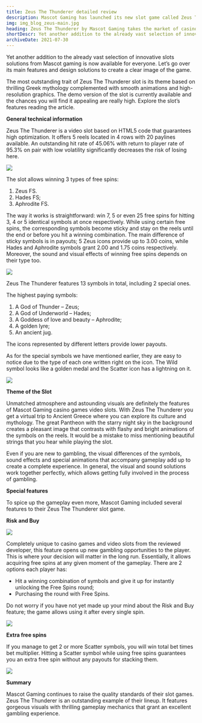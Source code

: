 ```yaml
---
title: Zeus The Thunderer detailed review
description: Mascot Gaming has launched its new slot game called Zeus The Thunderer. Find out about its main features and interesting nuances in the article below.
img: img_blog_zeus-main.jpg
heading: Zeus The Thunderer by Mascot Gaming takes the market of casino games video slots by storm
shortDescr: Yet another addition to the already vast selection of innovative slots solutions from Mascot gaming is now available for everyone. Let`s go over its main features and design solutions to create a clear image of the game. Meet Zeus the Thunderer by Mascot Gaming.
archiveDate: 2021-07-30
---
```

Yet another addition to the already vast selection of innovative slots solutions from Mascot gaming is now available for everyone. Let’s go over its main features and design solutions to create a clear image of the game.

The most outstanding trait of Zeus The Thunderer slot is its theme based on thrilling Greek mythology complemented with smooth animations and high-resolution graphics. The demo version of the slot is currently available and the chances you will find it appealing are really high. Explore the slot’s features reading the article.

**General technical information**

Zeus The Thunderer is a video slot based on HTML5 code that guarantees high optimization. It offers 5 reels located in 4 rows with 20 paylines available. An outstanding hit rate of 45.06% with return to player rate of 95.3% on pair with low volatility significantly decreases the risk of losing here.

![](../../images/img_blog_zeus-1.jpg)

The slot allows winning 3 types of free spins:

1.  Zeus FS.
2.  Hades FS;
3.  Aphrodite FS.

The way it works is straightforward: win 7, 5 or even 25 free spins for hitting 3, 4 or 5 identical symbols at once respectively. While using certain free spins, the corresponding symbols become sticky and stay on the reels until the end or before you hit a winning combination. The main difference of sticky symbols is in payouts; 5 Zeus icons provide up to 3.00 coins, while Hades and Aphrodite symbols grant 2.00 and 1.75 coins respectively. Moreover, the sound and visual effects of winning free spins depends on their type too.

![](../../images/img_blog_zeus-2.jpg)

Zeus The Thunderer features 13 symbols in total, including 2 special ones.

The highest paying symbols:

1.  A God of Thunder – Zeus;
2.  A God of Underworld – Hades;
3.  A Goddess of love and beauty – Aphrodite;
4.  A golden lyre;
5.  An ancient jug.

The icons represented by different letters provide lower payouts.

As for the special symbols we have mentioned earlier, they are easy to notice due to the type of each one written right on the icon. The Wild symbol looks like a golden medal and the Scatter icon has a lightning on it.

![](../../images/img_blog_zeus-3.jpg)

**Theme of the Slot**

Unmatched atmosphere and astounding visuals are definitely the features of Mascot Gaming casino games video slots. With Zeus The Thunderer you get a virtual trip to Ancient Greece where you can explore its culture and mythology. The great Pantheon with the starry night sky in the background creates a pleasant image that contrasts with flashy and bright animations of the symbols on the reels. It would be a mistake to miss mentioning beautiful strings that you hear while playing the slot.

Even if you are new to gambling, the visual differences of the symbols, sound effects and special animations that accompany gameplay add up to create a complete experience. In general, the visual and sound solutions work together perfectly, which allows getting fully involved in the process of gambling.

**Special features**

To spice up the gameplay even more, Mascot Gaming included several features to their Zeus The Thunderer slot game.

**Risk and Buy**

![](../../images/img_blog_zeus-4.jpg)

Completely unique to casino games and video slots from the reviewed developer, this feature opens up new gambling opportunities to the player. This is where your decision will matter in the long run. Essentially, it allows acquiring free spins at any given moment of the gameplay. There are 2 options each player has:

*   Hit a winning combination of symbols and give it up for instantly unlocking the Free Spins round;
*   Purchasing the round with Free Spins.

Do not worry if you have not yet made up your mind about the Risk and Buy feature; the game allows using it after every single spin.

![](../../images/img_blog_zeus-5.jpg)

**Extra free spins**

If you manage to get 2 or more Scatter symbols, you will win total bet times bet multiplier. Hitting a Scatter symbol while using free spins guarantees you an extra free spin without any payouts for stacking them.

![](../../images/img_blog_zeus-6.jpg)

**Summary**

Mascot Gaming continues to raise the quality standards of their slot games. Zeus The Thunderer is an outstanding example of their lineup. It features gorgeous visuals with thrilling gameplay mechanics that grant an excellent gambling experience.
